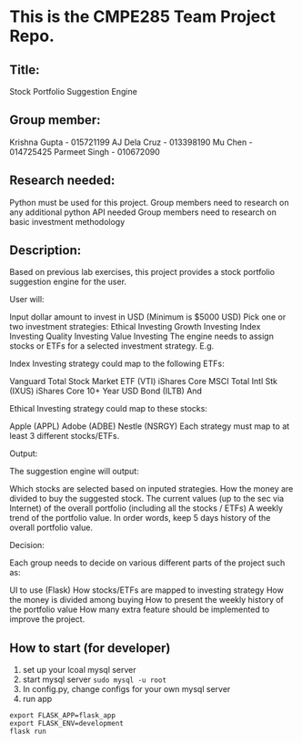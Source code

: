 # This is the CMPE285 Team Project Repo. 

## Title:

Stock Portfolio Suggestion Engine

## Group member:

Krishna Gupta - 015721199
AJ Dela Cruz - 013398190
Mu Chen - 014725425
Parmeet Singh - 010672090

## Research needed:

Python must be used for this project. Group members need to research on any additional python API needed
Group members need to research on basic investment methodology
 
## Description:

Based on previous lab exercises, this project provides a stock portfolio suggestion engine for the user.

User will:

Input dollar amount to invest in USD (Minimum is $5000 USD)
Pick one or two investment strategies:
Ethical Investing
Growth Investing
Index Investing
Quality Investing
Value Investing
The engine needs to assign stocks or ETFs for a selected investment strategy. E.g.

Index Investing strategy could map to the following ETFs:

Vanguard Total Stock Market ETF (VTI)
iShares Core MSCI Total Intl Stk (IXUS)
iShares Core 10+ Year USD Bond (ILTB)
And

Ethical Investing strategy could map to these stocks:

Apple (APPL)
Adobe (ADBE)
Nestle (NSRGY)
Each strategy must map to at least 3 different stocks/ETFs.

 

Output:

The suggestion engine will output:

Which stocks are selected based on inputed strategies.
How the money are divided to buy the suggested stock.
The current values (up to the sec via Internet) of the overall portfolio (including all the stocks / ETFs)
A weekly trend of the portfolio value. In order words, keep 5 days history of the overall portfolio value.
 

Decision:

Each group needs to decide on various different parts of the project such as:

UI to use (Flask)
How stocks/ETFs are mapped to investing strategy
How the money is divided among buying
How to present the weekly history of the portfolio value
How many extra feature should be implemented to improve the project.

## How to start (for developer)
1. set up your lcoal mysql server
2. start mysql server
` sudo mysql -u root `
3. In config.py, change configs for your own mysql server
4. run app
```
export FLASK_APP=flask_app
export FLASK_ENV=development
flask run
```
